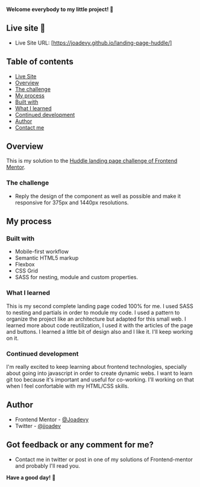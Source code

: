 **Welcome everybody to my little project! 👋**

## Live site 🚀
- Live Site URL: [https://joadevy.github.io/landing-page-huddle/]

## Table of contents
  - [Live Site](#live-site)
  - [Overview](#overview)
  - [The challenge](#the-challenge)
  - [My process](#my-process)
  - [Built with](#built-with)
  - [What I learned](#what-I-learned)
  - [Continued development](#continued-development)
  - [Author](#author)
  - [Contact me](#Got-feedback-or-any-comment-for-me?)

## Overview
This is my solution to the [Huddle landing page challenge of Frontend Mentor](https://www.frontendmentor.io/challenges/huddle-landing-page-with-alternating-feature-blocks-5ca5f5981e82137ec91a5100). 

### The challenge

- Reply the design of the component as well as possible and make it responsive for 375px and 1440px resolutions.

## My process

### Built with

- Mobile-first workflow
- Semantic HTML5 markup
- Flexbox
- CSS Grid
- SASS for nesting, module and custom properties.

### What I learned

This is my second complete landing page coded 100% for me. 
I used SASS to nesting and partials in order to module my code. I used a pattern to organize the project like an architecture but adapted for this small web.
I learned more about code reutilization, I used it with the articles of the page and buttons. I learned a little bit of design also and I like it.
I'll keep working on it.

### Continued development

I'm really excited to keep learning about frontend technologies, specially about going into javascript in order to create dynamic webs. I want to learn git too because it's important and useful for co-working. I'll working on that when I feel confortable with my HTML/CSS skills.

## Author

- Frontend Mentor - [@Joadevy](https://www.frontendmentor.io/profile/Joadevy)
- Twitter - [@jjoadev](https://twitter.com/jjoadev)

## Got feedback or any comment for me?

- Contact me in twitter or post in one of my solutions of Frontend-mentor and probably I'll read you. 

**Have a good day!** 🚀

